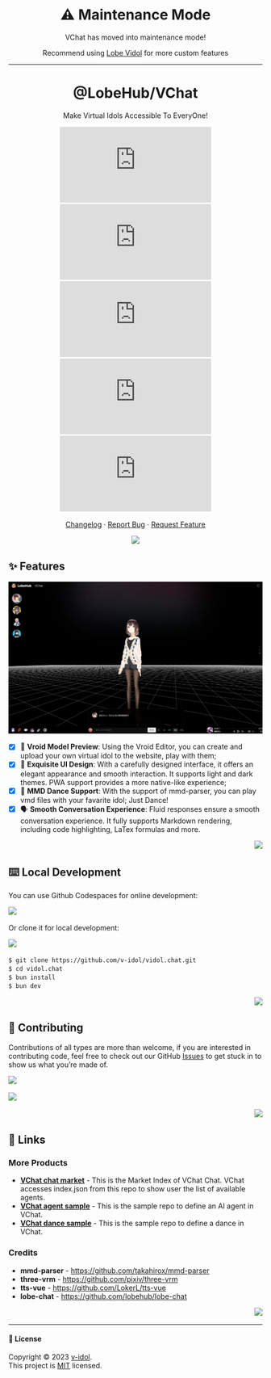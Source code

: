 <div align="center"><a name="readme-top"></a>


<h1>⚠️ Maintenance Mode</h1>
<p>VChat has moved into maintenance mode!</p>
<p>Recommend using <a href="https://github.com/lobehub/lobe-vidol" target="_blank">Lobe Vidol</a> for more custom features</p>

---

<h1>@LobeHub/VChat</h1>

Make Virtual Idols Accessible To EveryOne!

[![][github-contributors-shield]][github-contributors-link]
[![][github-forks-shield]][github-forks-link]
[![][github-stars-shield]][github-stars-link]
[![][github-issues-shield]][github-issues-link]
[![][github-license-shield]][github-license-link]

[Changelog](./CHANGELOG.md) · [Report Bug][github-issues-link] · [Request Feature][github-issues-link]

![](https://raw.githubusercontent.com/andreasbm/readme/master/assets/lines/rainbow.png)

</div>

## ✨ Features

![](./preview.png)

- [x] 💨 **Vroid Model Preview**: Using the Vroid Editor, you can create and upload your own virtual idol to the website, play with them;
- [x] 💎 **Exquisite UI Design**: With a carefully designed interface, it offers an elegant appearance and smooth interaction. It supports light and dark themes. PWA support provides a more native-like experience;
- [x] 🎇 **MMD Dance Support**: With the support of mmd-parser, you can play vmd files with your favarite idol; Just Dance!
- [x] 🗣️ **Smooth Conversation Experience**: Fluid responses ensure a smooth conversation experience. It fully supports Markdown rendering, including code highlighting, LaTex formulas and more.

<div align="right">

[![][back-to-top]](#readme-top)

</div>

## ⌨️ Local Development

You can use Github Codespaces for online development:

[![][github-codespace-shield]][github-codespace-link]

Or clone it for local development:

[![][bun-shield]][bun-link]

```bash
$ git clone https://github.com/v-idol/vidol.chat.git
$ cd vidol.chat
$ bun install
$ bun dev
```

<div align="right">

[![][back-to-top]](#readme-top)

</div>

## 🤝 Contributing

Contributions of all types are more than welcome, if you are interested in contributing code, feel free to check out our GitHub [Issues][github-issues-link] to get stuck in to show us what you’re made of.

[![][pr-welcome-shield]][pr-welcome-link]

[![][github-contrib-shield]][github-contrib-link]

<div align="right">

[![][back-to-top]](#readme-top)

</div>

## 🔗 Links

### More Products

- **[VChat chat market](https://github.com/v-idol/vidol-chat-agents)** - This is the Market Index of VChat Chat. VChat accesses index.json from this repo to show user the list of available agents.
- **[VChat agent sample](https://github.com/v-idol/vidol-agent-sample)** - This is the sample repo to define an AI agent in VChat.
- **[VChat dance sample](https://github.com/v-idol/vidol-dance-sample)** - This is the sample repo to define a dance in VChat.

### Credits

- **mmd-parser** - <https://github.com/takahirox/mmd-parser>
- **three-vrm** - <https://github.com/pixiv/three-vrm>
- **tts-vue** - <https://github.com/LokerL/tts-vue>
- **lobe-chat** - <https://github.com/lobehub/lobe-chat>

<div align="right">

[![][back-to-top]](#readme-top)

</div>

---

#### 📝 License

Copyright © 2023 [v-idol][profile-link]. <br />
This project is [MIT](./LICENSE) licensed.

[profile-link]: https://github.com/v-idol
[back-to-top]: https://img.shields.io/badge/-BACK_TO_TOP-black?style=flat-square
[github-issues-link]: https://github.com/v-idol/vidol.chat/issues
[pr-welcome-shield]: https://img.shields.io/badge/%F0%9F%A4%AF%20PR%20WELCOME-%E2%86%92-ffcb47?labelColor=black&style=for-the-badge
[pr-welcome-link]: https://github.com/v-idol/vidol.chat/pulls
[github-contrib-shield]: https://contrib.rocks/image?repo=v-idol%2Fvidol.chat
[github-contrib-link]: https://github.com/v-idol/vidol.chat/graphs/contributors
[back-to-top]: https://img.shields.io/badge/-BACK_TO_TOP-black?style=flat-square
[github-codespace-shield]: https://github.com/codespaces/badge.svg
[github-codespace-link]: https://codespaces.new/v-idol/vidol.chat
[bun-shield]: https://img.shields.io/badge/-speedup%20with%20bun-black?logo=bun&style=for-the-badge
[bun-link]: https://bun.sh
[back-to-top]: https://img.shields.io/badge/-BACK_TO_TOP-black?style=flat-square
[back-to-top]: https://img.shields.io/badge/-BACK_TO_TOP-black?style=flat-square
[github-contributors-shield]: https://img.shields.io/github/contributors/v-idol/vidol.chat?color=c4f042&labelColor=black&style=flat-square
[github-contributors-link]: https://github.com/v-idol/vidol.chat/graphs/contributors
[github-forks-shield]: https://img.shields.io/github/forks/v-idol/vidol.chat?color=8ae8ff&labelColor=black&style=flat-square
[github-forks-link]: https://github.com/v-idol/vidol.chat/network/members
[github-stars-shield]: https://img.shields.io/github/stars/v-idol/vidol.chat?color=ffcb47&labelColor=black&style=flat-square
[github-stars-link]: https://github.com/v-idol/vidol.chat/network/stargazers
[github-issues-shield]: https://img.shields.io/github/issues/v-idol/vidol.chat?color=ff80eb&labelColor=black&style=flat-square
[github-issues-link]: https://github.com/v-idol/vidol.chat/issues
[github-license-shield]: https://img.shields.io/github/license/v-idol/vidol.chat?color=white&labelColor=black&style=flat-square
[github-license-link]: https://github.com/v-idol/vidol.chat/blob/main/LICENSE
